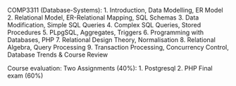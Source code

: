 COMP3311 (Database-Systems):
    1. Introduction, Data Modelling, ER Model
    2. Relational Model, ER-Relational Mapping, SQL Schemas
    3. Data Modification, Simple SQL Queries
    4. Complex SQL Queries, Stored Procedures
    5. PLpgSQL, Aggregates, Triggers
    6. Programming with Databases, PHP
    7. Relational Design Theory, Normalisation
    8. Relational Algebra, Query Processing
    9. Transaction Processing, Concurrency Control, Database Trends & Course Review
    
Course evaluation:
    Two Assignments (40%): 1. Postgresql      2. PHP
    Final exam (60%)
